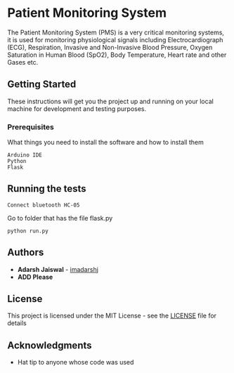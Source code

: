 # Patient Monitoring System

The Patient Monitoring System (PMS) is a very critical monitoring systems, it is used for monitoring physiological signals including Electrocardiograph (ECG), Respiration, Invasive and Non-Invasive Blood Pressure, Oxygen Saturation in Human Blood (SpO2), Body Temperature, Heart rate and other Gases etc.

## Getting Started

These instructions will get you the project up and running on your local machine for development and testing purposes.

### Prerequisites

What things you need to install the software and how to install them

```
Arduino IDE
Python
Flask
```

## Running the tests
```
Connect bluetooth HC-05
```
Go to folder that has the file flask.py

```
python run.py
```

## Authors

* **Adarsh Jaiswal** - [imadarshj](https://github.com/imadarshj)
* **ADD Please**

## License

This project is licensed under the MIT License - see the [LICENSE](LICENSE) file for details

## Acknowledgments

* Hat tip to anyone whose code was used
